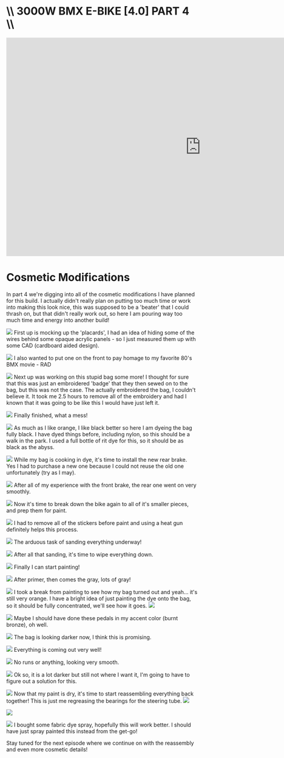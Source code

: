 # \\\ 3000W BMX E-BIKE [4.0] PART 4 \\\

<iframe width="1024" height="576" src="https://www.youtube.com/embed/tY7IDggt3Bs" title="YouTube video player" frameborder="0" allow="accelerometer; autoplay; clipboard-write; encrypted-media; gyroscope; picture-in-picture" allowfullscreen></iframe>

# Cosmetic Modifications

In part 4 we're digging into all of the cosmetic modifications I have planned for this build. I actually didn't really plan on putting too much time or work into making this look nice, this was supposed to be a 'beater' that I could thrash on, but that didn't really work out, so here I am pouring way too much time and energy into another build!

![](cad.jpg)
First up is mocking up the 'placards', I had an idea of hiding some of the wires behind some opaque acrylic panels - so I just measured them up with some CAD (cardboard aided design).

![](rad.jpg)
I also wanted to put one on the front to pay homage to my favorite 80's BMX movie - RAD

![](emb.jpg)
Next up was working on this stupid bag some more! I thought for sure that this was just an embroidered 'badge' that they then sewed on to the bag, but this was not the case. The actually embroidered the bag, I couldn't believe it. It took me 2.5 hours to remove all of the embroidery and had I known that it was going to be like this I would have just left it. 

![](after.jpg)
Finally finished, what a mess! 

![](dye.jpg)
As much as I like orange, I like black better so here I am dyeing the bag fully black. I have dyed things before, including nylon, so this should be a walk in the park. I used a full bottle of rit dye for this, so it should be as black as the abyss. 

![](rear.jpg)
While my bag is cooking in dye, it's time to install the new rear brake. Yes I had to purchase a new one because I could not reuse the old one unfortunately (try as I may). 

![](rear2.jpg)
After all of my experience with the front brake, the rear one went on very smoothly. 

![](breakdown.jpg)
Now it's time to break down the bike again to all of it's smaller pieces, and prep them for paint. 

![](sticker.jpg)
I had to remove all of the stickers before paint and using a heat gun definitely helps this process. 

![](sand.jpg)
The arduous task of sanding everything underway!

![](wipe.jpg)
After all that sanding, it's time to wipe everything down. 

![](paint1.jpg)
Finally I can start painting! 

![](paint2.jpg)
After primer, then comes the gray, lots of gray!

![](bag2.jpg)
I took a break from painting to see how my bag turned out and yeah... it's still very orange. I have a bright idea of just painting the dye onto the bag, so it should be fully concentrated, we'll see how it goes. 
![](bag3.jpg)

![](paint4.jpg)
Maybe I should have done these pedals in my accent color (burnt bronze), oh well. 

![](bag4.jpg)
The bag is looking darker now, I think this is promising. 

![](paint5.jpg)
Everything is coming out very well!

![](paint6.jpg)
No runs or anything, looking very smooth. 

![](bag5.jpg)
Ok so, it is a lot darker but still not where I want it, I'm going to have to figure out a solution for this. 

![](reassemble.jpg)
Now that my paint is dry, it's time to start reassembling everything back together! This is just me regreasing the bearings for the steering tube. 
![](motor.jpg)

![](wheel.jpg)

![](bag7.jpg)
I bought some fabric dye spray, hopefully this will work better. I should have just spray painted this instead from the get-go!

Stay tuned for the next episode where we continue on with the reassembly and even more cosmetic details! 
